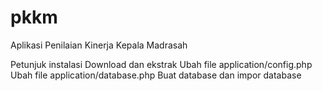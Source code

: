 # pkkm
Aplikasi Penilaian Kinerja Kepala Madrasah

Petunjuk instalasi
Download dan ekstrak
Ubah file application/config.php
Ubah file application/database.php
Buat database dan impor database

